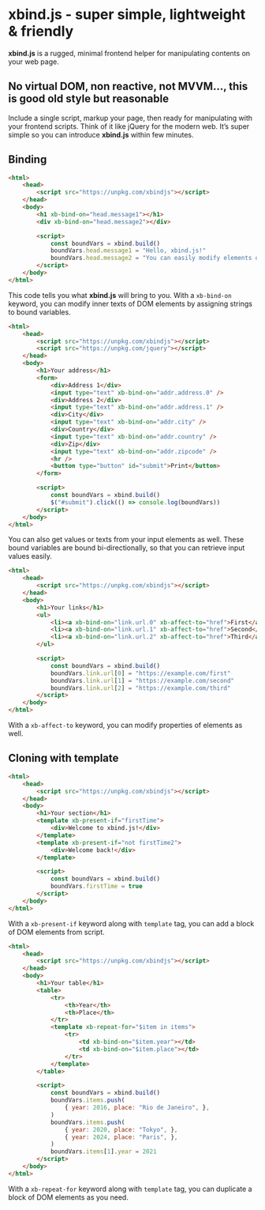 # xbind.js - super simple, lightweight & friendly

**xbind.js** is a rugged, minimal frontend helper for manipulating contents on your web page.

## No virtual DOM, non reactive, not MVVM..., this is good old style but reasonable

Include a single script, markup your page, then ready for manipulating with your frontend scripts. Think of it like jQuery for the modern web. It’s super simple so you can introduce **xbind.js** within few minutes.

## Binding

```html
<html>
	<head>
		<script src="https://unpkg.com/xbindjs"></script>
	</head>
	<body>
		<h1 xb-bind-on="head.message1"></h1>
		<div xb-bind-on="head.message2"></div>

		<script>
			const boundVars = xbind.build()
			boundVars.head.message1 = "Hello, xbind.js!"
			boundVars.head.message2 = "You can easily modify elements on your page."
		</script>
	</body>
</html>
```

This code tells you what **xbind.js** will bring to you. With a `xb-bind-on` keyword, you can modify inner texts of DOM elements by assigning strings to bound variables.

```html
<html>
	<head>
		<script src="https://unpkg.com/xbindjs"></script>
		<script src="https://unpkg.com/jquery"></script>
	</head>
	<body>
		<h1>Your address</h1>
		<form>
			<div>Address 1</div>
			<input type="text" xb-bind-on="addr.address.0" />
			<div>Address 2</div>
			<input type="text" xb-bind-on="addr.address.1" />
			<div>City</div>
			<input type="text" xb-bind-on="addr.city" />
			<div>Country</div>
			<input type="text" xb-bind-on="addr.country" />
			<div>Zip</div>
			<input type="text" xb-bind-on="addr.zipcode" />
			<hr />
			<button type="button" id="submit">Print</button>
		</form>

		<script>
			const boundVars = xbind.build()
			$("#submit").click(() => console.log(boundVars))
		</script>
	</body>
</html>
```

You can also get values or texts from your input elements as well. These bound variables are bound bi-directionally, so that you can retrieve input values easily.

```html
<html>
	<head>
		<script src="https://unpkg.com/xbindjs"></script>
	</head>
	<body>
		<h1>Your links</h1>
		<ul>
			<li><a xb-bind-on="link.url.0" xb-affect-to="href">First</a></li>
			<li><a xb-bind-on="link.url.1" xb-affect-to="href">Second</a></li>
			<li><a xb-bind-on="link.url.2" xb-affect-to="href">Third</a></li>
		</ul>

		<script>
			const boundVars = xbind.build()
			boundVars.link.url[0] = "https://example.com/first"
			boundVars.link.url[1] = "https://example.com/second"
			boundVars.link.url[2] = "https://example.com/third"
		</script>
	</body>
</html>
```

With a `xb-affect-to` keyword, you can modify properties of elements as well.

## Cloning with template

```html
<html>
	<head>
		<script src="https://unpkg.com/xbindjs"></script>
	</head>
	<body>
		<h1>Your section</h1>
		<template xb-present-if="firstTime">
			<div>Welcome to xbind.js!</div>
		</template>
		<template xb-present-if="not firstTime2">
			<div>Welcome back!</div>
		</template>

		<script>
			const boundVars = xbind.build()
			boundVars.firstTime = true
		</script>
	</body>
</html>
```

With a `xb-present-if` keyword along with `template` tag, you can add a block of DOM elements from script.

```html
<html>
	<head>
		<script src="https://unpkg.com/xbindjs"></script>
	</head>
	<body>
		<h1>Your table</h1>
		<table>
			<tr>
				<th>Year</th>
				<th>Place</th>
			</tr>
			<template xb-repeat-for="$item in items">
				<tr>
					<td xb-bind-on="$item.year"></td>
					<td xb-bind-on="$item.place"></td>
				</tr>
			</template>
		</table>

		<script>
			const boundVars = xbind.build()
			boundVars.items.push(
				{ year: 2016, place: "Rio de Janeiro", },
			)
			boundVars.items.push(
				{ year: 2020, place: "Tokyo", },
				{ year: 2024, place: "Paris", },
			)
			boundVars.items[1].year = 2021
		</script>
	</body>
</html>
```

With a `xb-repeat-for` keyword along with `template` tag, you can duplicate a block of DOM elements as you need.
